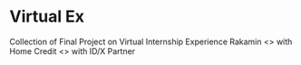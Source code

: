# Virtual Ex
Collection of Final Project on Virtual Internship Experience Rakamin 
<> with Home Credit 
<> with ID/X Partner
